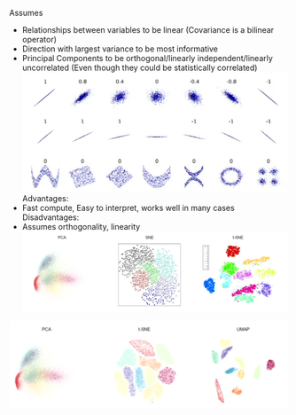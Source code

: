 Assumes
- Relationships between variables to be linear (Covariance is a bilinear operator)
- Direction with largest variance to be most informative
- Principal Components to be orthogonal/linearly independent/linearly uncorrelated (Even though they could be statistically correlated)
![](../../attachments/image/PCA%20Principal%20Component%20Analysis-1737832486236.jpeg)
Advantages:
- Fast compute,  Easy to interpret, works well in many cases
Disadvantages:
- Assumes orthogonality, linearity
![](../../attachments/image/PCA%20Principal%20Component%20Analysis-1737837031031.jpeg)

![](../../attachments/image/PCA%20Principal%20Component%20Analysis-1737837027975.jpeg)